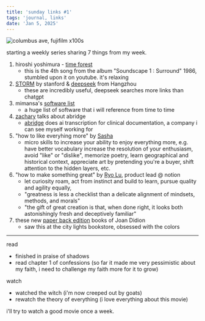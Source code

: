 ```yaml
---
title: 'sunday links #1'
tags: 'journal, links'
date: 'Jan 5, 2025'
---
```


![columbus ave, fujifilm x100s](/images/transamericabus.jpeg)

starting a weekly series sharing 7 things from my week.

1. hiroshi yoshimura - [time forest](https://www.youtube.com/watch?v=9cSmrCOiby4)
   - this is the 4th song from the album "Soundscape 1 : Surround" 1986, stumbled upon it on youtube. it's relaxing
2. [STORM](https://storm.genie.stanford.edu) by stanford & [deepseek](https://chat.deepseek.com) from Hangzhou
   - these are incredibly useful, deepseek searches more links than chatgpt
3. mimansa's [software list](https://mimansajaiswal.github.io/posts/mac-softwares/)
   - a huge list of software that i will reference from time to time
4. [zachary](https://www.youtube.com/watch?v=GI-RN34CdD0) talks about abridge
   - [abridge](https://www.abridge.com) does ai transcription for clinical documentation, a company i can see myself working for
5. "how to like everyhing more" by [Sasha](https://sashachapin.substack.com/p/how-to-like-everything-more)
   - micro skills to increase your ability to enjoy everything more, e.g. have better vocabulary increase the resolution of your enthusiasm, avoid "like" or "dislike", memorize poetry, learn geographical and historical context, appreciate art by pretending you're a buyer, shift attention to the hidden layers, etc.
6. "how to make something great" by [Ryo Lu](https://ryolu.notion.site/how-to-make-something-great), product lead @ notion
   - let curiosity roam, act from instinct and build to learn, pursue quality and agility equally,
   - "greatness is less a checklist than a delicate alignment of mindsets, methods, and morals"
   - "the gift of great creation is that, when done right, it looks both astonishingly fresh and deceptively familiar"
7. these new [paper back edition](https://www.joandidion.org/new-joan-didion-paperbacks) books of Joan Didion
   - saw this at the city lights bookstore, obsessed with the colors

---

read

- finished in praise of shadows
- read chapter 1 of confessions (so far it made me very pessimistic about my faith, i need to challenge my faith more for it to grow)

watch

- watched the witch (i'm now creeped out by goats)
- rewatch the theory of everything (i love everything about this movie)

i'll try to watch a good movie once a week.
